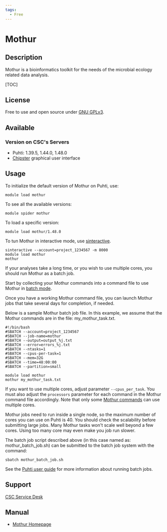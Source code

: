 ```yaml
---
tags:
  - Free
---
```


# Mothur

## Description

Mothur is a bioinformatics toolkit for the needs of the microbial ecology related data analysis.

[TOC]

## License

Free to use and open source under [GNU GPLv3](https://www.gnu.org/licenses/gpl-3.0.html).

## Available

### Version on CSC's Servers

-   Puhti: 1.39.5, 1.44.0, 1.48.0
-   [Chipster](https://chipster.csc.fi) graphical user interface

## Usage


To initialize the default version of Mothur on Puhti, use:
```text
module load mothur
```
To see all the available versions:
```text
module spider mothur
```
To load a specific version:
```text
module load mothur/1.48.0
```
To tun Mothur in interactive mode, use [sinteractive](../computing/running/interactive-usage.md).
```text
sinteractive --account=project_1234567 -m 8000
module load mothur
mothur
```
If your analyses take a long time, or you wish to use multiple cores, you should run Mothur as a batch job. 

Start by collecting your Mothur commands into a command file to use Mothur in [batch mode](http://www.mothur.org/wiki/Batch_mode).

Once you have a working Mothur command file, you can launch Mothur jobs that take several days for completion, if needed.

Below is a sample Mothur batch job file. In this example, we assume that the Mothur commands are in the file: my_mothur_task.txt.
```text
#!/bin/bash
#SBATCH --account=project_1234567
#SBATCH --job-name=mothur
#SBATCH --output=output_%j.txt
#SBATCH --error=errors_%j.txt
#SBATCH --ntasks=1
#SBATCH --cpus-per-task=1
#SBATCH --mem=32G
#SBATCH --time=48:00:00
#SBATCH --partition=small

module load mothur
mothur my_mothur_task.txt
```

If you want to use multiple cores, adjust parameter `--cpus_per_task`. You must also adjust the `processors` parameter for each command in the Mothur command file accordingly. Note that only some [Mothur commands](https://docs.hpc.qmul.ac.uk/apps/bio/mothur/) can use multiple cores.

Mothur jobs need to run inside a single node, so the maximum number of cores you can use on Puhti is 40. You should check the scalability before submitting large jobs. Many Mothur tasks won't scale well beyond a few cores. Using too many core may even make you job run slower.

The batch job script described above (in this case named as: mothur_batch_job.sh) can be submitted to the batch job system
with the command:
```text
sbatch mothur_batch_job.sh
```
See the [Puhti user guide](../computing/running/getting-started.md) for more information about running batch jobs.


## Support

[CSC Service Desk](../support/contact.md)


## Manual

*   [Mothur Homepage](https://www.mothur.org/)

